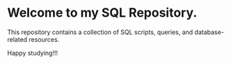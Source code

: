 # Welcome to my SQL Repository.

This repository contains a collection of SQL scripts, queries, and database-related resources. 

Happy studying!!!
